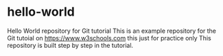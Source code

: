 # hello-world
Hello World repository for Git tutorial
This is an example repository for the Git tutoial on https://www.w3schools.com
this just for practice only
This repository is built step by step in the tutorial.
